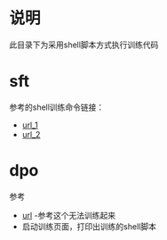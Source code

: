 # 说明

此目录下为采用shell脚本方式执行训练代码

# sft

参考的shell训练命令链接：

- [url_1](https://www.superteams.ai/blog/a-definitive-guide-to-fine-tuning-llms-using-axolotl-and-llama-factory)
- [url_2](https://qwen.readthedocs.io/en/latest/training/SFT/llama_factory.html)


# dpo

参考

- [url](https://huggingface.co/blog/mlabonne/orpo-llama-3) -参考这个无法训练起来
- 启动训练页面，打印出训练的shell脚本